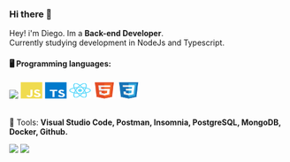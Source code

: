 ### Hi there 👋

<p align="left"> 
  Hey! i'm Diego. Im a <strong>Back-end Developer</strong>.<br>
  Currently studying development in NodeJs and Typescript.
</p>

<div style="display: inline_block">
  <h4>🖥️ Programming languages:</h4>
  <img  src="https://img.shields.io/badge/Node.js-339933?style=for-the-badge&logo=nodedotjs&logoColor=white" />
  <img height="30" width="40" src="https://raw.githubusercontent.com/devicons/devicon/master/icons/javascript/javascript-plain.svg"/>
  <img height="30" width="40" src="https://raw.githubusercontent.com/devicons/devicon/master/icons/typescript/typescript-plain.svg"/>
  <img height="30" width="40" src="https://raw.githubusercontent.com/devicons/devicon/master/icons/react/react-original.svg"/>
  <img height="30" width="40" src="https://raw.githubusercontent.com/devicons/devicon/master/icons/html5/html5-original.svg"/>
  <img height="30" width="40" src="https://raw.githubusercontent.com/devicons/devicon/master/icons/css3/css3-original.svg"/>
</div>
<br>
    
<p align="left" style="margin-top: 20">
  🔨 Tools: <strong>Visual Studio Code, Postman, Insomnia, PostgreSQL, MongoDB, Docker, Github.</strong>
</p>

<p align="left">
  <a href="mailto:diegosudolinux@gmail.com" target="_blank">
 <img src="https://img.shields.io/badge/-Gmail-%23333?style=for-the-badge&logo=gmail&logoColor=white"></a>

  <a href="https://www.linkedin.com/in/diego-oliveira-00844619b/" target="_blank">
  <img src="https://img.shields.io/badge/LinkedIn-0077B5?style=for-the-badge&logo=linkedin&logoColor=white"/></a>

 
</p>  


<!--
**Lockcrowley/Lockcrowley** is a ✨ _special_ ✨ repository because its `README.md` (this file) appears on your GitHub profile.

Here are some ideas to get you started:

- 🔭 I’m currently working on ...
- 🌱 I’m currently learning ...
- 👯 I’m looking to collaborate on ...
- 🤔 I’m looking for help with ...
- 💬 Ask me about ...
- 📫 How to reach me: ...
- 😄 Pronouns: ...
- ⚡ Fun fact: ...
-->
